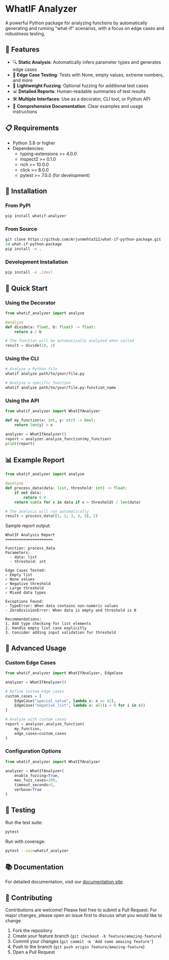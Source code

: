 # WhatIF Analyzer

A powerful Python package for analyzing functions by automatically generating and running "what-if" scenarios, with a focus on edge cases and robustness testing.

## 🌟 Features

- 🔍 **Static Analysis**: Automatically infers parameter types and generates edge cases
- 🎯 **Edge Case Testing**: Tests with None, empty values, extreme numbers, and more
- 🧪 **Lightweight Fuzzing**: Optional fuzzing for additional test cases
- 📊 **Detailed Reports**: Human-readable summaries of test results
- 🛠️ **Multiple Interfaces**: Use as a decorator, CLI tool, or Python API
- 📝 **Comprehensive Documentation**: Clear examples and usage instructions

## 📋 Requirements

- Python 3.8 or higher
- Dependencies:
  - typing-extensions >= 4.0.0
  - inspect2 >= 0.1.0
  - rich >= 10.0.0
  - click >= 8.0.0
  - pytest >= 7.0.0 (for development)

## 🚀 Installation

### From PyPI
```bash
pip install whatif-analyzer
```

### From Source
```bash
git clone https://github.com/Arjunmehta312/what-if-python-package.git
cd what-if-python-package
pip install -e .
```

### Development Installation
```bash
pip install -e .[dev]
```

## 📖 Quick Start

### Using the Decorator
```python
from whatif_analyzer import analyze

@analyze
def divide(a: float, b: float) -> float:
    return a / b

# The function will be automatically analyzed when called
result = divide(10, 2)
```

### Using the CLI
```bash
# Analyze a Python file
whatif analyze path/to/your/file.py

# Analyze a specific function
whatif analyze path/to/your/file.py:function_name
```

### Using the API
```python
from whatif_analyzer import WhatIfAnalyzer

def my_function(x: int, y: str) -> bool:
    return len(y) > x

analyzer = WhatIfAnalyzer()
report = analyzer.analyze_function(my_function)
print(report)
```

## 📊 Example Report

```python
from whatif_analyzer import analyze

@analyze
def process_data(data: list, threshold: int) -> float:
    if not data:
        return 0.0
    return sum(x for x in data if x > threshold) / len(data)

# The analysis will run automatically
result = process_data([1, 2, 3, 4, 5], 2)
```

Sample report output:
```
WhatIF Analysis Report
=====================

Function: process_data
Parameters:
  - data: list
  - threshold: int

Edge Cases Tested:
✓ Empty list
✓ None values
✓ Negative threshold
✓ Large threshold
✓ Mixed data types

Exceptions Found:
- TypeError: When data contains non-numeric values
- ZeroDivisionError: When data is empty and threshold is 0

Recommendations:
1. Add type checking for list elements
2. Handle empty list case explicitly
3. Consider adding input validation for threshold
```

## 🔧 Advanced Usage

### Custom Edge Cases
```python
from whatif_analyzer import WhatIfAnalyzer, EdgeCase

analyzer = WhatIfAnalyzer()

# Define custom edge cases
custom_cases = [
    EdgeCase("special_value", lambda x: x == 42),
    EdgeCase("negative_list", lambda x: all(i < 0 for i in x))
]

# Analyze with custom cases
report = analyzer.analyze_function(
    my_function,
    edge_cases=custom_cases
)
```

### Configuration Options
```python
from whatif_analyzer import WhatIfAnalyzer

analyzer = WhatIfAnalyzer(
    enable_fuzzing=True,
    max_fuzz_cases=100,
    timeout_seconds=5,
    verbose=True
)
```

## 🧪 Testing

Run the test suite:
```bash
pytest
```

Run with coverage:
```bash
pytest --cov=whatif_analyzer
```

## 📚 Documentation

For detailed documentation, visit our [documentation site](https://whatif-analyzer.readthedocs.io/).

## 🤝 Contributing

Contributions are welcome! Please feel free to submit a Pull Request. For major changes, please open an issue first to discuss what you would like to change.

1. Fork the repository
2. Create your feature branch (`git checkout -b feature/amazing-feature`)
3. Commit your changes (`git commit -m 'Add some amazing feature'`)
4. Push to the branch (`git push origin feature/amazing-feature`)
5. Open a Pull Request